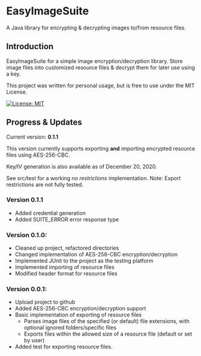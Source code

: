 # EasyImageSuite
A Java library for encrypting &amp; decrypting images to/from resource files.

## Introduction

EasyImageSuite for a simple image encryption/decryption library. Store image files into customized resource files & decrypt them for later use using a key.

This project was written for personal usage, but is free to use under the MIT License.

[![License: MIT](https://img.shields.io/badge/License-MIT-yellow.svg)](https://github.com/austinnixholm/EasyImageSuite/blob/main/LICENSE)

## Progress & Updates
Current version: **0.1.1**

This version currently supports exporting **and** importing encrypted resource files using AES-256-CBC.

Key/IV generation is also available as of December 20, 2020.

See src/test for a working *no restrictions* implementation.
Note: Export restrictions are not fully tested.

### Version 0.1.1
- Added credential generation
- Added SUITE_ERROR error response type

### Version 0.1.0:
- Cleaned up project, refactored directories
- Changed implementation of AES-256-CBC encryption/decryption
- Implemented JUnit to the project as the testing platform
- Implemented importing of resource files
- Modified header format for resource files

### Version 0.0.1: 
- Upload project to github
- Added AES-256-CBC encryption/decryption support
- Basic implementation of exporting of resource files
  - Parses image files of the specified (or default) file extensions, with optional ignored folders/specific files
  - Exports files within the allowed size of a resource file (default or set by user)
- Added test for exporting resource files.
